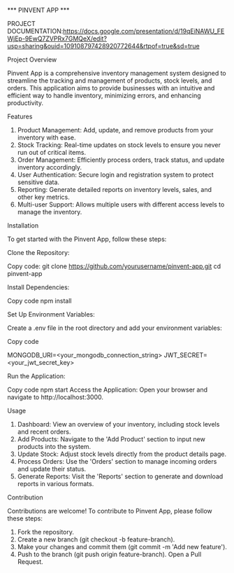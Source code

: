 *** PINVENT APP ***

PROJECT DOCUMENTATION:https://docs.google.com/presentation/d/19qEiNAWU_FEWjEp-9EwQ7ZVPRx7GMQeX/edit?usp=sharing&ouid=109108797428920772644&rtpof=true&sd=true

Project Overview

Pinvent App is a comprehensive inventory management system designed to streamline the tracking and management of products, stock levels, and orders. This application aims to provide businesses with an intuitive and efficient way to handle inventory, minimizing errors, and enhancing productivity.

Features

1) Product Management: Add, update, and remove products from your inventory with ease.
2) Stock Tracking: Real-time updates on stock levels to ensure you never run out of critical items.
3) Order Management: Efficiently process orders, track status, and update inventory accordingly.
4) User Authentication: Secure login and registration system to protect sensitive data.
5) Reporting: Generate detailed reports on inventory levels, sales, and other key metrics.
6) Multi-user Support: Allows multiple users with different access levels to manage the inventory.

Installation

To get started with the Pinvent App, follow these steps:

Clone the Repository:

Copy code:
git clone https://github.com/yourusername/pinvent-app.git
cd pinvent-app

Install Dependencies:

Copy code
npm install

Set Up Environment Variables:

Create a .env file in the root directory and add your environment variables:

Copy code

MONGODB_URI=<your_mongodb_connection_string>
JWT_SECRET=<your_jwt_secret_key>

Run the Application:

Copy code
npm start
Access the Application:
Open your browser and navigate to http://localhost:3000.

Usage

1) Dashboard: View an overview of your inventory, including stock levels and recent orders.
2) Add Products: Navigate to the 'Add Product' section to input new products into the system.
3) Update Stock: Adjust stock levels directly from the product details page.
4) Process Orders: Use the 'Orders' section to manage incoming orders and update their status.
5) Generate Reports: Visit the 'Reports' section to generate and download reports in various formats.

Contribution

Contributions are welcome! To contribute to Pinvent App, please follow these steps:

1) Fork the repository.
2) Create a new branch (git checkout -b feature-branch).
3) Make your changes and commit them (git commit -m 'Add new feature').
4) Push to the branch (git push origin feature-branch).
Open a Pull Request.
